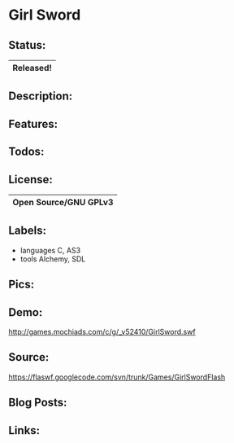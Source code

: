 # Girl Sword #


## Status: ##

|Released!|
|:--------|

## Description: ##

## Features: ##

## Todos: ##

## License: ##

|Open Source/GNU GPLv3|
|:--------------------|

## Labels: ##
  * languages C, AS3
  * tools Alchemy, SDL
## Pics: ##

## Demo: ##
http://games.mochiads.com/c/g/_v52410/GirlSword.swf

## Source: ##
https://flaswf.googlecode.com/svn/trunk/Games/GirlSwordFlash

## Blog Posts: ##

## Links: ##